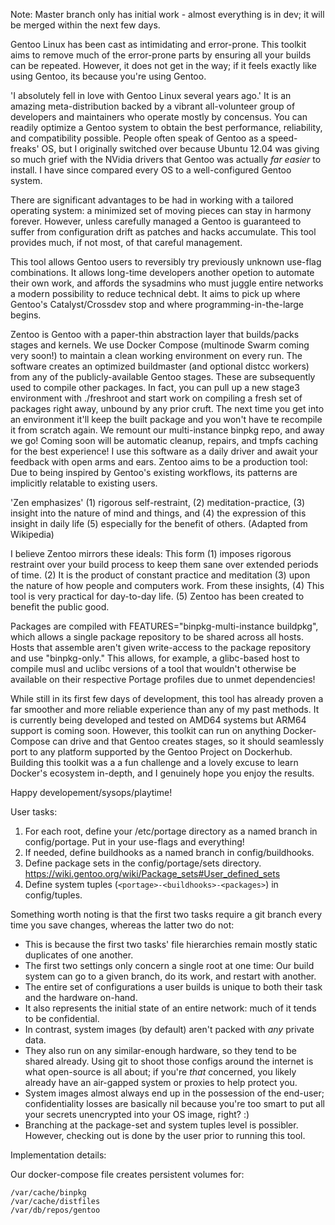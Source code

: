 Note: Master branch only has initial work - almost everything is in dev; it will be merged within the next few days.

Gentoo Linux has been cast as intimidating and error-prone. This toolkit aims to remove much of the error-prone parts by ensuring all your builds can be repeated. However, it does not get in the way; if it feels exactly like using Gentoo, its because you're using Gentoo.

'I absolutely fell in love with Gentoo Linux several years ago.' It is an amazing meta-distribution backed by a vibrant all-volunteer group of developers and maintainers who operate mostly by concensus. You can readily optimize a Gentoo system to obtain the best performance, reliability, and compatibility possible. People often speak of Gentoo as a speed-freaks' OS, but I originally switched over because Ubuntu 12.04 was giving so much grief with the NVidia drivers that Gentoo was actually _far easier_ to install. I have since compared every OS to a well-configured Gentoo system.

There are significant advantages to be had in working with a tailored operating system: a minimized set of moving pieces can stay in harmony forever. However, unless carefully managed a Gentoo is guaranteed to suffer from configuration drift as patches and hacks accumulate. This tool provides much, if not most, of that careful management.

This tool allows Gentoo users to reversibly try previously unknown use-flag combinations. It allows long-time developers another opetion to automate their own work, and affords the sysadmins who must juggle entire networks a modern possibility to reduce technical debt. It aims to pick up where Gentoo's Catalyst/Crossdev stop and where programming-in-the-large begins.

Zentoo is Gentoo with a paper-thin abstraction layer that builds/packs stages and kernels. We use Docker Compose (multinode Swarm coming very soon!) to maintain a clean working environment on every run. The software creates an optimized buildmaster (and optional distcc workers) from any of the publicly-available Gentoo stages. These are subsequently used to compile other packages. In fact, you can pull up a new stage3 environment with ./freshroot and start work on compiling a fresh set of packages right away, unbound by any prior cruft. The next time you get into an environment it'll keep the built package and you won't have te recompile it from scratch again. We remount our multi-instance binpkg repo, and away we go! Coming soon will be automatic cleanup, repairs, and tmpfs caching for the best experience! I use this software as a daily driver and await your feedback with open arms and ears. Zentoo aims to be a production tool: Due to being inspired by Gentoo's existing workflows, its patterns are implicitly relatable to existing users.

'Zen emphasizes' (1) rigorous self-restraint, (2) meditation-practice, (3) insight into the nature of mind and things, and (4) the expression of this insight in daily life (5) especially for the benefit of others.
(Adapted from Wikipedia)

I believe Zentoo mirrors these ideals: This form (1) imposes rigorous restraint over your build process to keep them sane over extended periods of time. (2) It is the product of constant practice and meditation (3) upon the nature of how people and computers work. From these insights, (4) This tool is very practical for day-to-day life. (5) Zentoo has been created to benefit the public good.

Packages are compiled with FEATURES="binpkg-multi-instance buildpkg", which allows a single package repository to be shared across all hosts. Hosts that assemble aren't given write-access to the package repository and use "binpkg-only." This allows, for example, a glibc-based host to compile musl and uclibc versions of a tool that wouldn't otherwise be available on their respective Portage profiles due to unmet dependencies!

While still in its first few days of development, this tool has already proven a far smoother and more reliable experience than any of my past methods. It is currently being developed and tested on AMD64 systems but ARM64 support is coming soon. However, this toolkit can run on anything Docker-Compose can drive and that Gentoo creates stages, so it should seamlessly port to any platform supported by the Gentoo Project on Dockerhub. Building this toolkit was a a fun challenge and a lovely excuse to learn Docker's ecosystem in-depth, and I genuinely hope you enjoy the results.

Happy developement/sysops/playtime!




User tasks:
1) For each root, define your /etc/portage directory as a named branch in config/portage. Put in your use-flags and everything!
2) If needed, define buildhooks as a named branch in config/buildhooks.
3) Define package sets in the config/portage/sets directory. https://wiki.gentoo.org/wiki/Package_sets#User_defined_sets
4) Define system tuples (``<portage>-<buildhooks>-<packages>``) in config/tuples.

Something worth noting is that the first two tasks require a git branch every time you save changes, whereas the latter two do not:
- This is because the first two tasks' file hierarchies remain mostly static duplicates of one another.
- The first two settings only concern a single root at one time: Our build system can go to a given branch, do its work, and restart with another.
- The entire set of configurations a user builds is unique to both their task and the hardware on-hand.
- It also represents the initial state of an entire network: much of it tends to be confidential.
- In contrast, system images (by default) aren't packed with _any_ private data.
- They also run on any similar-enough hardware, so they tend to be shared already. Using git to shoot those configs around the internet is what open-source is all about; if you're _that_ concerned, you likely already have an air-gapped system or proxies to help protect you.
- System images almost always end up in the possession of the end-user; confidentiality losses are basically nil because you're too smart to put all your secrets unencrypted into your OS image, right? :)
- Branching at the package-set and system tuples level is possibler. However, checking out is done by the user prior to running this tool.


Implementation details:

Our docker-compose file creates persistent volumes for:
```
/var/cache/binpkg
/var/cache/distfiles
/var/db/repos/gentoo
```
